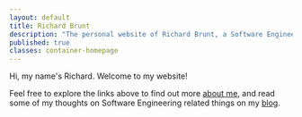 ```yaml
---
layout: default
title: Richard Brunt
description: "The personal website of Richard Brunt, a Software Engineer from Oxford."
published: true
classes: container-homepage
---
```


Hi, my name's Richard. Welcome to my website!

Feel free to explore the links above to find out more [about me](/about), and read some of my thoughts on Software Engineering related things on my [blog](/blog).

